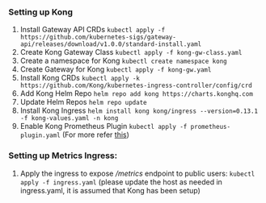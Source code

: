 ### Setting up Kong

1. Install Gateway API CRDs `kubectl apply -f https://github.com/kubernetes-sigs/gateway-api/releases/download/v1.0.0/standard-install.yaml`
2. Create Kong Gateway Class `kubectl apply -f kong-gw-class.yaml`
3. Create a namespace for Kong `kubectl create namespace kong`
4. Create Gateway for Kong `kubectl apply -f kong-gw.yaml`
5. Install Kong CRDs `kubectl apply -k https://github.com/Kong/kubernetes-ingress-controller/config/crd`
6. Add Kong Helm Repo `helm repo add kong https://charts.konghq.com`
7. Update Helm Repos `helm repo update`
8. Install Kong Ingress `helm install kong kong/ingress --version=0.13.1 -f kong-values.yaml -n kong`
9. Enable Kong Prometheus Plugin `kubectl apply -f prometheus-plugin.yaml` (For more refer [this](https://docs.konghq.com/kubernetes-ingress-controller/latest/production/observability/prometheus-grafana/))

### Setting up Metrics Ingress:

1. Apply the ingress to expose _/metrics_ endpoint to public users: `kubectl apply -f ingress.yaml` (please update the host as needed in ingress.yaml, it is assumed that Kong has been setup)
